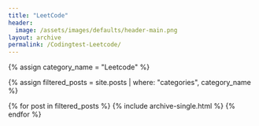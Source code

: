 ```yaml
---
title: "LeetCode"
header:
  image: /assets/images/defaults/header-main.png
layout: archive
permalink: /Codingtest-Leetcode/
---
```


{% assign category_name = "Leetcode" %}

{% assign filtered_posts = site.posts | where: "categories", category_name %}

{% for post in filtered_posts %}
  {% include archive-single.html %}
{% endfor %}